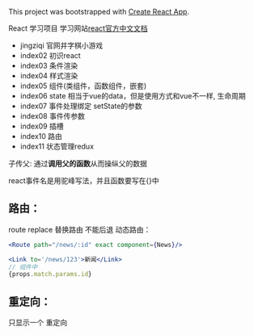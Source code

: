 This project was bootstrapped with [Create React App](https://github.com/facebook/create-react-app).

React 学习项目
学习网站[react官方中文文档](https://react.docschina.org/)
- jingziqi 官网井字棋小游戏
- index02 初识react
- index03 条件渲染
- index04 样式渲染
- index05 组件(类组件，函数组件，嵌套)
- index06 state 相当于vue的data，但是使用方式和vue不一样, 生命周期
- index07 事件处理绑定 setState的参数
- index08 事件传参数
- index09 插槽
- index10 路由
- index11 状态管理redux

子传父: 通过**调用父的函数**从而操纵父的数据

react事件名是用驼峰写法，并且函数要写在{}中
## 路由：
route replace 替换路由 不能后退
动态路由：
```jsx harmony
<Route path="/news/:id" exact component={News}/>

<Link to='/news/123'>新闻</Link>
// 组件中
{props.match.params.id}
```

## 重定向：
<Switch> 只显示一个
<Redirect to='/admin'/> 重定向
